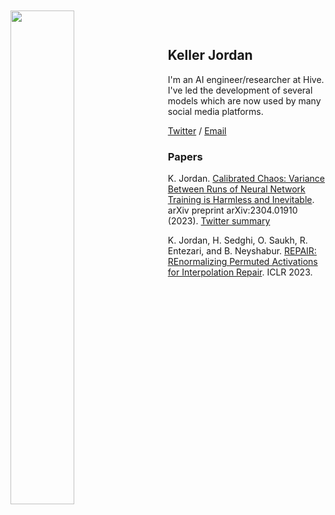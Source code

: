 ---
---

<img width=45% style="float: left; padding-right: 25px; position: relative; top: -30px;" src="/images/safari.jpg">

## Keller Jordan

I'm an AI engineer/researcher at Hive. I've led the development of several models which are now used by many social media platforms.

[Twitter](https://twitter.com/kellerjordan0) / [Email](mailto:keller@kellerjordan.com)

### Papers

K. Jordan. [Calibrated Chaos: Variance Between Runs of Neural Network Training is Harmless and Inevitable](https://arxiv.org/abs/2304.01910). arXiv preprint arXiv:2304.01910 (2023). [Twitter summary](https://twitter.com/kellerjordan0/status/1646572378292629504)

K. Jordan, H. Sedghi, O. Saukh, R. Entezari, and B. Neyshabur. [REPAIR: REnormalizing Permuted Activations for Interpolation Repair](https://arxiv.org/abs/2211.08403). ICLR 2023.

